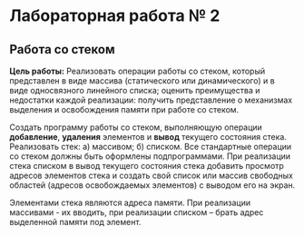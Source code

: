 # Лабораторная работа № 2
## Работа со стеком
**Цель работы:** Реализовать операции работы со стеком, который представлен в виде массива (статического или динамического) и в
виде односвязного линейного списка; оценить преимущества и недостатки каждой реализации: получить представление о
механизмах выделения и освобождения памяти при работе со стеком.  
  
Создать программу работы со стеком, выполняющую операции **добавление**, **удаления** элементов и **вывод** текущего состояния
стека. Реализовать стек: а) массивом; б) списком. Все стандартные операции со стеком должны быть оформлены
подпрограммами. При реализации стека списком в вывод текущего состояния стека добавить просмотр адресов элементов стека
и создать свой список или массив свободных областей (адресов освобождаемых элементов) с выводом его на экран.
  
Элементами стека являются адреса памяти. При реализации массивами  - их вводить, при реализации списком – брать адрес
выделенной памяти под элемент.
